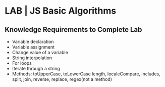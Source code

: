 # LAB | JS Basic Algorithms 

## Knowledge Requirements to Complete Lab

- Variable declaration
- Variable assignment 
- Change value of a variable 
- String interpolation
- For loops
- Iterate through a string
- Methods: toUpperCase, toLowerCase length, localeCompare, includes, split, join, reverse, replace, regex(not a method)